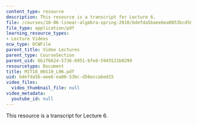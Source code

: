 ```yaml
---
content_type: resource
description: This resource is a transcript for Lecture 6.
file: /courses/18-06-linear-algebra-spring-2010/bdefda5baee6ea0053bcd56eccabed15_MIT18_06S10_L06.pdf
file_type: application/pdf
learning_resource_types:
- Lecture Videos
ocw_type: OCWFile
parent_title: Video Lectures
parent_type: CourseSection
parent_uid: 6b1f6624-5736-6951-bfe8-5945521b0299
resourcetype: Document
title: MIT18_06S10_L06.pdf
uid: bdefda5b-aee6-ea00-53bc-d56eccabed15
video_files:
  video_thumbnail_file: null
video_metadata:
  youtube_id: null
---
```

This resource is a transcript for Lecture 6.

